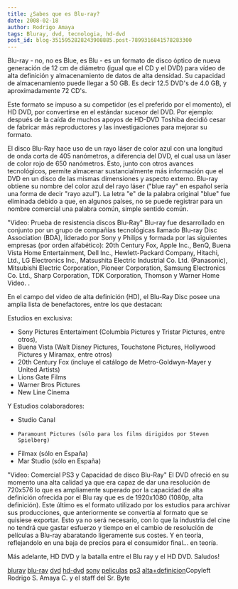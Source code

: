 ```yaml
---
title: ¿Sabes que es Blu-ray?
date: 2008-02-18
author: Rodrigo Amaya
tags: Bluray, dvd, tecnologia, hd-dvd
post_id: blog-3515952828243908885.post-7899316841578283300
---
```


Blu-ray - no, no es Blue, es Blu - es un formato de disco óptico de nueva
      generación de 12 cm de diámetro (igual que el CD y el DVD) para vídeo de alta definición y
      almacenamiento de datos de alta densidad. Su capacidad de almacenamiento puede llegar a 50 GB.
      Es decir 12.5 DVD's de 4.0 GB, y aproximadamente 72 CD's.

Este formato
      se impuso a su competidor (es el preferido por el momento), el HD DVD, por convertirse en el
      estándar sucesor del DVD. Por ejemplo: después de la caída de muchos apoyos de HD-DVD Toshiba
      decidió cesar de fabricar más reproductores y las investigaciones para mejorar su
      formato.

 El disco Blu-Ray hace
      uso de un rayo láser de color azul con una longitud de onda corta de 405 nanómetros, a
      diferencia del DVD, el cual usa un láser de color rojo de 650 nanómetros. Esto, junto con
      otros avances tecnológicos, permite almacenar sustancialmente más información que el DVD en un
      disco de las mismas dimensiones y aspecto externo. Blu-ray obtiene su nombre del color azul
      del rayo láser ("blue ray" en español seria una forma de decir "rayo azul"). La letra "e" de
      la palabra original "blue" fue eliminada debido a que, en algunos países, no se puede
      registrar para un nombre comercial una palabra común, simple sentido común.

"Video: Prueba de resistencia discos
      Blu-Ray"
Blu-ray fue desarrollado en conjunto por un
      grupo de compañías tecnológicas llamado Blu-ray Disc Association (BDA), liderado por Sony y
      Philips y formada por las siguientes empresas (por orden alfabético): 20th Century Fox, Apple
      Inc., BenQ, Buena Vista Home Entertainment, Dell Inc., Hewlett-Packard Company, Hitachi, Ltd.,
      LG Electronics Inc., Matsushita Electric Industrial Co. Ltd. (Panasonic), Mitsubishi Electric
      Corporation, Pioneer Corporation, Samsung Electronics Co. Ltd., Sharp Corporation, TDK
      Corporation, Thomson y Warner Home Video. .

En el campo del video de
      alta definición (HD), el Blu-Ray Disc posee una amplia lista de benefactores, entre los que
      destacan:

Estudios en exclusiva:
* Sony Pictures
      Entertaiment (Columbia Pictures y Tristar Pictures, entre otros),
* Buena Vista
      (Walt Disney Pictures, Touchstone Pictures, Hollywood Pictures y Miramax, entre otros)
* 20th Century Fox (incluye el catálogo de Metro-Goldwyn-Mayer y United Artists)
* Lions Gate Films
* Warner Bros Pictures
* New Line Cinema

Y Estudios colaboradores:

* Studio Canal
*
      Paramount Pictures (sólo para los films dirigidos por Steven Spielberg)
* Filmax
      (sólo en España)
* Mar Studio (sólo en España)

"Video: Comercial PS3 y Capacidad de
      disco Blu-Ray"
El DVD ofreció en su momento una alta
      calidad ya que era capaz de dar una resolución de 720x576 lo que es ampliamente superado por
      la capacidad de alta definición ofrecida por el Blu ray que es de 1920x1080 (1080p, alta
      definición). Este último es el formato utilizado por los estudios para archivar sus
      producciones, que anteriormente se convertía al formato que se quisiese exportar. Esto ya no
      será necesario, con lo que la industria del cine no tendrá que gastar esfuerzo y tiempo en el
      cambio de resolución de películas a Blu-ray abaratando ligeramente sus costes. Y en teoría,
      reflejandolo en una baja de precios para el consumidor final... en teoría.

Más adelante, HD DVD y la batalla entre el Blu ray y el HD DVD. Saludos!

[bluray](http://www.blogalaxia.com/tags/bluray) [blu-ray](http://www.blogalaxia.com/tags/blu-ray) [dvd](http://www.blogalaxia.com/tags/dvd) [hd-dvd](http://www.blogalaxia.com/tags/hd-dvd) [sony](http://www.blogalaxia.com/tags/sony) [peliculas](http://www.blogalaxia.com/tags/peliculas) [ps3](http://www.blogalaxia.com/tags/ps3) [alta+definicion](http://www.blogalaxia.com/tags/alta+definicion)Copyleft Rodrigo
      S. Amaya C. y el staff del Sr. Byte